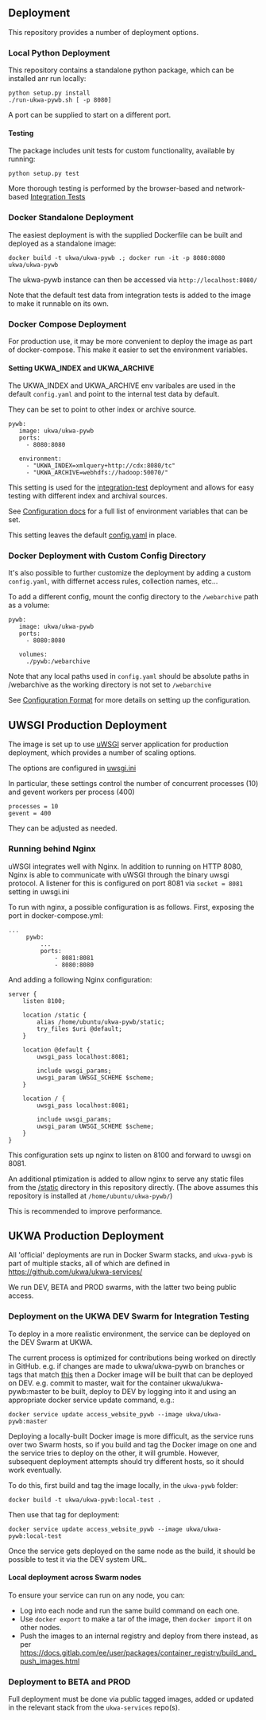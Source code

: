 ## Deployment

This repository provides a number of deployment options.

### Local Python Deployment

This repository contains a standalone python package, which can be installed anr run locally:

```
python setup.py install
./run-ukwa-pywb.sh [ -p 8080]
```
A port can be supplied to start on a different port.

#### Testing

The package includes unit tests for custom functionality, available by running:
```
python setup.py test
```

More thorough testing is performed by the browser-based and network-based [Integration Tests](https://github.com/ukwa/ukwa-pywb/tree/master/integration-test)


### Docker Standalone Deployment

The easiest deployment is with the supplied Dockerfile can be built and deployed as a standalone image:

`docker build -t ukwa/ukwa-pywb .; docker run -it -p 8080:8080 ukwa/ukwa-pywb`

The ukwa-pywb instance can then be accessed via `http://localhost:8080/`

Note that the default test data from integration tests is added to the image to make it
runnable on its own.

### Docker Compose Deployment

For production use, it may be more convenient to deploy the image as part of docker-compose.
This make it easier to set the environment variables.

#### Setting UKWA_INDEX and UKWA_ARCHIVE

The UKWA_INDEX and UKWA_ARCHIVE env varibales are used in the default `config.yaml` and point to the internal test data by default.

They can be set to point to other index or archive source.


```
pywb:
   image: ukwa/ukwa-pywb
   ports:
     - 8080:8080

   environment:
     - "UKWA_INDEX=xmlquery+http://cdx:8080/tc"
     - "UKWA_ARCHIVE=webhdfs://hadoop:50070/"
```

This setting is used for the [integration-test](https://github.com/ukwa/ukwa-pywb/tree/master/integration-test) deployment
and allows for easy testing with different index and archival sources.

See [Configuration docs](configuration.md#environment-variables) for a full list of environment variables that can be set.

This setting leaves the default [config.yaml](https://github.com/ukwa/ukwa-pywb/blob/master/config.yaml) in place.

### Docker Deployment with Custom Config Directory

It's also possible to further customize the deployment by adding a custom `config.yaml`, with differnet access rules, collection names, etc...

To add a different config, mount the config directory to the `/webarchive` path as a volume:

```
pywb:
   image: ukwa/ukwa-pywb
   ports:
     - 8080:8080
   
   volumes:
     ./pywb:/webarchive
```

Note that any local paths used in `config.yaml` should be absolute paths in /webarchive as the working directory is not set to `/webarchive`

See [Configuration Format](configuration.md) for more details on setting up the configuration.

## UWSGI Production Deployment

The image is set up to use [uWSGI](http://uwsgi-docs.readthedocs.io/en/latest/) server application for production deployment, which provides a number
of scaling options.

The options are configured in [uwsgi.ini](https://github.com/ukwa/ukwa-pywb/blob/master/uwsgi.ini)

In particular, these settings control the number of concurrent processes (10) and gevent workers per process (400)
```
processes = 10
gevent = 400
```

They can be adjusted as needed.

### Running behind Nginx

uWSGI integrates well with Nginx. In addition to running on HTTP 8080, Nginx is able to communicate with uWSGI through the binary uwsgi protocol.
A listener for this is configured on port 8081 via `socket = 8081` setting in uwsgi.ini

To run with nginx, a possible configuration is as follows.
First, exposing the port in docker-compose.yml:
```
...
     pywb:
         ...
         ports:
             - 8081:8081
             - 8080:8080
``` 

And adding a following Nginx configuration:

```
server {
    listen 8100;

    location /static {
        alias /home/ubuntu/ukwa-pywb/static;
        try_files $uri @default;
    }

    location @default {
        uwsgi_pass localhost:8081;

        include uwsgi_params;
        uwsgi_param UWSGI_SCHEME $scheme;
    }

    location / {
        uwsgi_pass localhost:8081;

        include uwsgi_params;
        uwsgi_param UWSGI_SCHEME $scheme;
    }
}
```

This configuration sets up nginx to listen on 8100 and forward to uwsgi on 8081.

An additional ptimization is added to allow nginx to serve any static files from the [/static](https://github.com/ukwa/ukwa-pywb/tree/master/static)
directory in this repository directly. (The above assumes this repository is installed at `/home/ubuntu/ukwa-pywb/`)

This is recommended to improve performance.

## UKWA Production Deployment

All 'official' deployments are run in Docker Swarm stacks, and `ukwa-pywb` is part of multiple stacks, all of which are defined in https://github.com/ukwa/ukwa-services/

We run DEV, BETA and PROD swarms, with the latter two being public access.

### Deployment on the UKWA DEV Swarm for Integration Testing

To deploy in a more realistic environment, the service can be deployed on the DEV Swarm at UKWA.

The current process is optimized for contributions being worked on directly in GitHub. e.g. if changes are made to ukwa/ukwa-pywb on branches or tags that match [this](https://github.com/ukwa/ukwa-pywb/blob/4d323f170b1ad03859561490b2571db8c48caf52/.github/workflows/push-to-docker-hub.yml#L4-L10) then a Docker image will be built that can be deployed on DEV.  e.g. commit to master, wait for the container ukwa/ukwa-pywb:master to be built, deploy to DEV by logging into it and using an appropriate docker service update command, e.g.:

    docker service update access_website_pywb --image ukwa/ukwa-pywb:master

Deploying a locally-built Docker image is more difficult, as the service runs over two Swarm hosts, so if you build and tag the Docker image on one and the service tries to deploy on the other, it will grumble.  However, subsequent deployment attempts should try different hosts, so it should work eventually.

To do this, first build and tag the image locally, in the `ukwa-pywb` folder:

    docker build -t ukwa/ukwa-pywb:local-test .

Then use that tag for deployment:

    docker service update access_website_pywb --image ukwa/ukwa-pywb:local-test

Once the service gets deployed on the same node as the build, it should be possible to test it via the DEV system URL.

#### Local deployment across Swarm nodes

To ensure your service can run on any node, you can:

- Log into each node and run the same build command on each one.
- Use `docker export` to make a tar of the image, then `docker import` it on other nodes.
- Push the images to an internal registry and deploy from there instead, as per https://docs.gitlab.com/ee/user/packages/container_registry/build_and_push_images.html


### Deployment to BETA and PROD

Full deployment must be done via public tagged images, added or updated in the relevant stack from the `ukwa-services` repo(s). 

